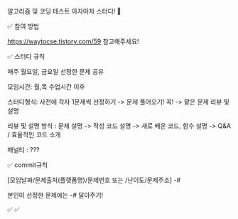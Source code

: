 알고리즘 및 코딩 테스트 아자아자 스터디! 📝

✅ 참여 방법

https://waytocse.tistory.com/59 참고해주세요!

✅ 스터디 규칙

매주 월요일, 금요일 선정한 문제 공유

모임시간: 월,목 수업시간 이후

스터디형식: 사전에 각자 1문제씩 선정하기 -> 문제 풀어오기! 꼭! -> 맡은 문제 리뷰 및 설명

리뷰 및 설명 방식 : 문제 설명 -> 작성 코드 설명 -> 새로 배운 코드, 함수 설명 -> Q&A / 효율적인 코드 소개

패널티 : ???

✅ commit규칙

[모임날짜/문제출처(플랫폼명)/문제번호 또는 /난이도/문제주소] -#

본인이 선정한 문제에는 -# 달아주기!

✅ 
✅
